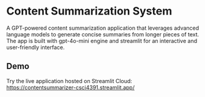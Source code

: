 # Content Summarization System
A GPT-powered content summarization application that leverages advanced language models to generate concise summaries from longer pieces of text. The app is built with gpt-4o-mini engine and streamlit for an interactive and user-friendly interface.

## Demo
Try the live application hosted on Streamlit Cloud:
https://contentsummarizer-csci4391.streamlit.app/
